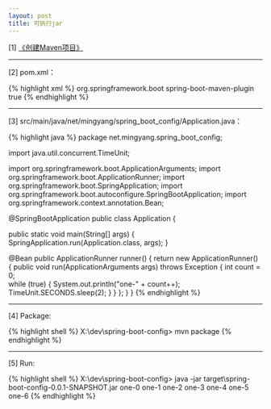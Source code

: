 ```yaml
---
layout: post
title: 可执行jar
---
```


[1] [《创建Maven项目》](/2016/12/28/spring-create-maven-project)

---

[2] pom.xml：

{% highlight xml %}
<build>
  <plugins>
    <plugin>
      <groupId>org.springframework.boot</groupId>
      <artifactId>spring-boot-maven-plugin</artifactId>
      <configuration>
        <executable>true</executable>
      </configuration>
    </plugin>
  </plugins>
</build>
{% endhighlight %}

---

[3] src/main/java/net/mingyang/spring_boot_config/Application.java：

{% highlight java %}
package net.mingyang.spring_boot_config;

import java.util.concurrent.TimeUnit;

import org.springframework.boot.ApplicationArguments;
import org.springframework.boot.ApplicationRunner;
import org.springframework.boot.SpringApplication;
import org.springframework.boot.autoconfigure.SpringBootApplication;
import org.springframework.context.annotation.Bean;

@SpringBootApplication
public class Application {
  
  public static void main(String[] args) {
    SpringApplication.run(Application.class, args);
  }
  
  @Bean
  public ApplicationRunner runner() {
    return new ApplicationRunner() {
      public void run(ApplicationArguments args) throws Exception {
        int count = 0;            
        while (true) {
          System.out.println("one-" + count++);
          TimeUnit.SECONDS.sleep(2);
        }
      }
    };
  }
}
{% endhighlight %}

---

[4] Package:

{% highlight shell %}
X:\dev\spring-boot-config> mvn package
{% endhighlight %}

---

[5] Run:

{% highlight shell %}
X:\dev\spring-boot-config> java -jar target\spring-boot-config-0.0.1-SNAPSHOT.jar
one-0
one-1
one-2
one-3
one-4
one-5
one-6
{% endhighlight %}
